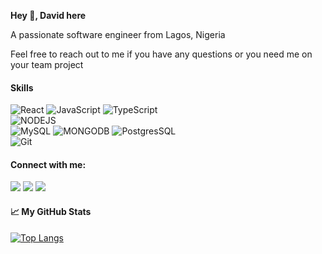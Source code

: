 **Hey 👋, David here**

A passionate software engineer from Lagos, Nigeria

Feel free to reach out to me if you have any questions or you need me on your team project

#### Skills

![React](https://img.shields.io/badge/React-20232A?style=for-the-badge&logo=react&logoColor=61DAFB)
![JavaScript](https://img.shields.io/badge/JavaScript-323330?style=for-the-badge&logo=javascript&logoColor=F7DF1E)
![TypeScript](https://img.shields.io/badge/typescript-%23007ACC.svg?style=for-the-badge&logo=typescript&logoColor=white)\
![NODEJS](https://img.shields.io/badge/NODEJS-339933?style=for-the-badge&logo=node.js&logoColor=white)\
![MySQL](https://img.shields.io/badge/MySQL-4479A1?style=for-the-badge&logo=mysql&logoColor=white)
![MONGODB](https://img.shields.io/badge/MONGODB-47A248?style=for-the-badge&logo=mongodb&logoColor=white)
![PostgresSQL](https://img.shields.io/badge/PostgreSQL-4169E1?style=for-the-badge&logo=postgresql&logoColor=white)\
![Git](https://img.shields.io/badge/Git-F05032?style=for-the-badge&logo=git&logoColor=white)

#### Connect with me:

<a href='mailto:davidadediji@gmail.com'><img src='https://img.shields.io/badge/Gmail-D14836?style=for-the-badge&logo=gmail&logoColor=white' /></a>
<a href='https://www.linkedin.com/in/davidadediji1'><img src='https://img.shields.io/badge/LinkedIn-0077B5?style=for-the-badge&logo=linkedin&logoColor=white' /></a> 
<a href='https://twitter.com/davidadediji1'><img src='https://img.shields.io/badge/Twitter-1DA1F2?style=for-the-badge&logo=twitter&logoColor=white' /></a>
#### &#x1f4c8; My GitHub Stats

[![Top Langs](https://github-readme-stats.vercel.app/api/top-langs/?username=davidadediji&layout=compact&theme=synthwave)](https://github.com/anuraghazra/github-readme-stats)
